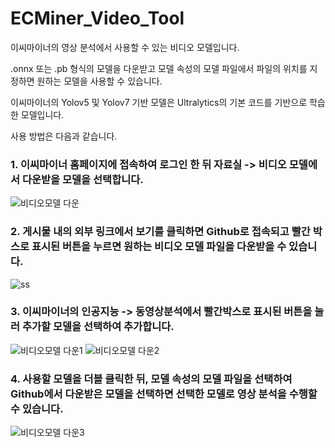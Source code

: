 # ECMiner_Video_Tool
이씨마이너의 영상 분석에서 사용할 수 있는 비디오 모델입니다.  

.onnx 또는 .pb 형식의 모델을 다운받고 모델 속성의 모델 파일에서 파일의 위치를 지정하면 원하는 모델을 사용할 수 있습니다.  

이씨마이너의 Yolov5 및 Yolov7 기반 모델은 Ultralytics의 기본 코드를 기반으로 학습한 모델입니다.

사용 방법은 다음과 같습니다.

### 1. 이씨마이너 홈페이지에 접속하여 로그인 한 뒤 자료실 -> 비디오 모델에서 다운받을 모델을 선택합니다.

![비디오모델 다운](https://github.com/user-attachments/assets/de533a27-bfee-4ec7-ae3e-4026fbb8e536)

### 2. 게시물 내의 외부 링크에서 보기를 클릭하면 Github로 접속되고 빨간 박스로 표시된 버튼을 누르면 원하는 비디오 모델 파일을 다운받을 수 있습니다.

![ss](https://github.com/user-attachments/assets/fa14e8ef-cd9b-4105-926a-39e727673d15)

### 3. 이씨마이너의 인공지능 -> 동영상분석에서 빨간박스로 표시된 버튼을 눌러 추가할 모델을 선택하여 추가합니다.

![비디오모델 다운1](https://github.com/user-attachments/assets/7d474533-2a01-447a-a562-609d9dec2cee)
![비디오모델 다운2](https://github.com/user-attachments/assets/f9fcf181-0df5-4e56-ac77-e947a0000def)

 ### 4. 사용할 모델을 더블 클릭한 뒤, 모델 속성의 모델 파일을 선택하여 Github에서 다운받은 모델을 선택하면 선택한 모델로 영상 분석을 수행할 수 있습니다.
 
 ![비디오모델 다운3](https://github.com/user-attachments/assets/5a88ecd2-36b7-48cc-b459-66580c113e9c)
